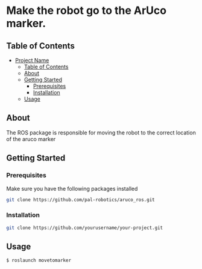 # Make the robot go to the ArUco marker.

## Table of Contents

- [Project Name](#project-name)
  - [Table of Contents](#table-of-contents)
  - [About](#about)
  - [Getting Started](#getting-started)
    - [Prerequisites](#prerequisites)
    - [Installation](#installation)
  - [Usage](#usage)

## About

The ROS package is responsible for moving the robot to the correct location of the aruco marker

## Getting Started


### Prerequisites

Make sure you have the following packages installed

   ```sh
   git clone https://github.com/pal-robotics/aruco_ros.git
   ```

### Installation

   ```sh
   git clone https://github.com/yourusername/your-project.git
   ```
   
## Usage

```bash
$ roslaunch movetomarker 
